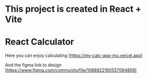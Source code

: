 # This project is created in React + Vite

# React Calculator

Here you can enjoy calculating [https://my-calc-app-mu.vercel.app]

And the figma link to design [https://www.figma.com/community/file/1088822160557084859]

